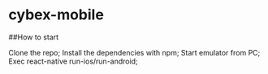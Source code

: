 # cybex-mobile

##How to start

Clone the repo;
Install the dependencies with npm;
Start emulator from PC;
Exec react-native run-ios/run-android;

